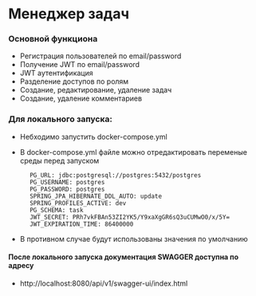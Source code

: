 # Менеджер задач

### Основной функциона

- Регистрация пользователей по email/password
- Получение JWT по email/password
- JWT аутентификация
- Разделение доступов по ролям
- Создание, редактирование, удаление задач
- Создание, удаление комментариев

### Для локального запуска:

- Небходимо запустить docker-compose.yml

- В docker-compose.yml файле можно отредактировать переменые среды перед запуском

```
      PG_URL: jdbc:postgresql://postgres:5432/postgres
      PG_USERNAME: postgres
      PG_PASSWORD: postgres
      SPRING_JPA_HIBERNATE_DDL_AUTO: update
      SPRING_PROFILES_ACTIVE: dev
      PG_SCHEMA: task
      JWT_SECRET: PRh7vkFBAn53ZI2YK5/Y9xaXgGR6sQ3uCUMwO0/x/5Y=
      JWT_EXPIRATION_TIME: 86400000
```

- В противном случае будут использованы значения по умолчанию

#### После локального запуска документация SWAGGER доступна по адресу

- http://localhost:8080/api/v1/swagger-ui/index.html





